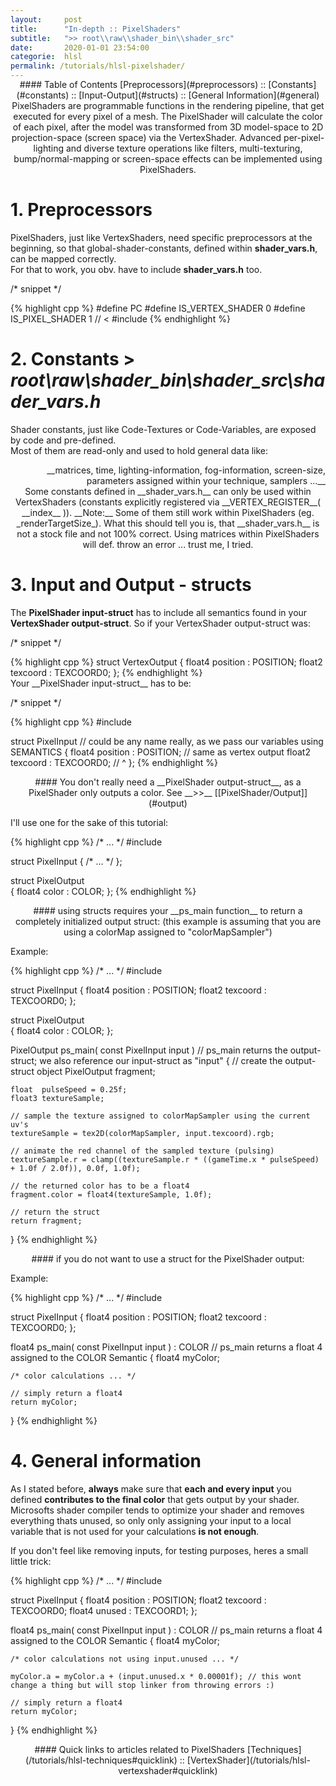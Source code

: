 ```yaml
---
layout:     post
title:      "In-depth :: PixelShaders"
subtitle:   ">> root\\raw\\shader_bin\\shader_src"
date:       2020-01-01 23:54:00
categorie:  hlsl
permalink: /tutorials/hlsl-pixelshader/
---
```


<!-- overwrite header bg if defined -->
<script> var header_bg = "/assets/img/compileTools/header.jpg"; </script>
<!-- tag for quick links so we do not show the nav -->
<a name="quicklink"></a>

<div align="center" style="margin-top: -1rem" markdown="1">
#### Table of Contents
[Preprocessors](#preprocessors) :: [Constants](#constants) :: [Input-Output](#structs) :: [General Information](#general)
<div class="padding-2l"></div></div> 

<div align="center" markdown="1">
PixelShaders are programmable functions in the rendering pipeline, that get executed for every pixel of a mesh.  
The PixelShader will calculate the color of each pixel, after the model was transformed from 3D model-space to 2D projection-space (screen space) via the VertexShader.
Advanced per-pixel-lighting and diverse texture operations like filters, multi-texturing, bump/normal-mapping or screen-space effects can be implemented using PixelShaders.

<!-- tag for quick links -->
<a name="preprocessors"></a>
<div class="padding-1l"></div>
<div class="seperator-75p"></div>
<div class="padding-1l"></div></div>


# 1. Preprocessors

PixelShaders, just like VertexShaders, need specific preprocessors at the beginning, so that global-shader-constants, defined within __shader_vars.h__, can be mapped correctly.  
For that to work, you obv. have to include __shader_vars.h__ too.

<div class="padding-1l" style="margin-bottom: 0.5rem"></div>
<div class="highlight-header"><p>/* snippet */</p></div>
{% highlight cpp %}
#define PC
#define IS_VERTEX_SHADER    0
#define IS_PIXEL_SHADER     1 // <
#include <shader_vars.h>
{% endhighlight %}


<!-- tag for quicklinks -->
<a name="constants"></a>
<div class="padding-1l"></div>
<div align="center"><div class="seperator-75p"></div></div>
<div class="padding-1l"></div>


# 2. Constants > _root\raw\shader_bin\shader_src\shader_vars.h_

Shader constants, just like Code-Textures or Code-Variables, are exposed by code and pre-defined.  
Most of them are read-only and used to hold general data like:   

<div align="right" markdown="1">
__matrices, time, lighting-information, fog-information, screen-size, parameters assigned within your technique, samplers ...__ 
</div>

<div align="center" markdown="1">
Some constants defined in __shader_vars.h__ can only be used within VertexShaders (constants explicitly registered via __VERTEX_REGISTER__( __index__ )).  
__Note:__ Some of them still work within PixelShaders (eg. _renderTargetSize_). What this should tell you is, that __shader_vars.h__ is not  
a stock file and not 100% correct. Using matrices within PixelShaders will def. throw an error ... trust me, I tried.
</div>


<!-- tag for quicklinks -->
<a name="structs"></a>
<div class="padding-1l"></div>
<div align="center"><div class="seperator-75p"></div></div>
<div class="padding-1l"></div>



# 3. Input and Output - structs

The __PixelShader input-struct__ has to include all semantics found in your __VertexShader output-struct__.
So if your VertexShader output-struct was:

<div class="padding-1l" style="margin-bottom: 0.5rem"></div>
<div class="highlight-header"><p>/* snippet */</p></div>
{% highlight cpp %}
struct VertexOutput
{
    float4 position : POSITION;
    float2 texcoord : TEXCOORD0;
};
{% endhighlight %}

<div class="padding-1l"></div>
Your __PixelShader input-struct__ has to be:

<div class="padding-1l" style="margin-bottom: 0.5rem"></div>
<div class="highlight-header"><p>/* snippet */</p></div>
{% highlight cpp %}
#include <shader_vars.h>

struct PixelInput   // could be any name really, as we pass our variables using SEMANTICS
{
    float4 position : POSITION;  // same as vertex output
    float2 texcoord : TEXCOORD0; // ^
};
{% endhighlight %}

<div align="center" markdown="1">
<div class="seperator-50p"></div>
<div class="padding-2l"></div>
#### You don't really need a __PixelShader output-struct__, as a PixelShader only outputs a color. See __>>__ [[PixelShader/Output]](#output)  
</div>

<div class="padding-1l" style="margin-bottom: 0.5rem"></div>
<div class="highlight-header"><p>I'll use one for the sake of this tutorial:</p></div>
{% highlight cpp %}
/* ... */
#include <shader_vars.h>

struct PixelInput 
{
    /* ... */
};

struct PixelOutput  
{
    float4 color    : COLOR;
};
{% endhighlight %}



<div align="center" markdown="1">
<div class="seperator-50p"></div>
<div class="padding-2l"></div>
#### using structs requires your __ps_main function__ to return a completely initialized output struct:  
(this example is assuming that you are using a colorMap assigned to "colorMapSampler")
</div>

<div class="padding-1l" style="margin-bottom: 0.5rem"></div>
<div class="highlight-header"><p>Example:</p></div>
{% highlight cpp %}
/* ... */
#include <shader_vars.h>

struct PixelInput
{
    float4 position : POSITION;
    float2 texcoord : TEXCOORD0;
};

struct PixelOutput   
{
    float4 color    : COLOR;
};

PixelOutput ps_main( const PixelInput input )  // ps_main returns the output-struct; we also reference our input-struct as "input"
{
    // create the output-struct object
    PixelOutput fragment;  

    float  pulseSpeed = 0.25f;
    float3 textureSample;

    // sample the texture assigned to colorMapSampler using the current uv's
    textureSample = tex2D(colorMapSampler, input.texcoord).rgb;

    // animate the red channel of the sampled texture (pulsing)
    textureSample.r = clamp((textureSample.r * ((gameTime.x * pulseSpeed) + 1.0f / 2.0f)), 0.0f, 1.0f);

    // the returned color has to be a float4
    fragment.color = float4(textureSample, 1.0f);

    // return the struct
    return fragment;
}
{% endhighlight %}

<!-- tag for quick links so we do not show the nav -->
<a name="output"></a>

<div align="center" markdown="1">
<div class="seperator-50p"></div>
<div class="padding-2l"></div>
#### if you do not want to use a struct for the PixelShader output:
</div>

<div class="padding-1l" style="margin-bottom: 0.5rem"></div>
<div class="highlight-header"><p>Example:</p></div>
{% highlight cpp %}
/* ... */
#include <shader_vars.h>

struct PixelInput
{
    float4 position : POSITION;
    float2 texcoord : TEXCOORD0;
};

float4 ps_main( const PixelInput input ) : COLOR  // ps_main returns a float 4 assigned to the COLOR Semantic
{
    float4 myColor;

    /* color calculations ... */
    
    // simply return a float4 
    return myColor;
}
{% endhighlight %}



<!-- tag for quick links -->
<a name="general"></a>
<div class="padding-1l"></div>
<div align="center"><div class="seperator-75p"></div></div>
<div class="padding-1l"></div>



# 4. General information

As I stated before, __always__ make sure that __each and every input__ you defined __contributes to the final color__ that gets output by your shader.  
Microsofts shader compiler tends to optimize your shader and removes everything thats unused, so only only assigning your input to a local variable that is not used for your calculations __is not enough__.

<div class="padding-1l"></div>
<div class="highlight-header"><p>If you don't feel like removing inputs, for testing purposes, heres a small little trick:</p></div>
{% highlight cpp %}
/* ... */
#include <shader_vars.h>

struct PixelInput
{
    float4 position : POSITION;
    float2 texcoord : TEXCOORD0;
    float4 unused   : TEXCOORD1;
};

float4 ps_main( const PixelInput input ) : COLOR  // ps_main returns a float 4 assigned to the COLOR Semantic
{
    float4 myColor;

    /* color calculations not using input.unused ... */
    
    myColor.a = myColor.a + (input.unused.x * 0.00001f); // this wont change a thing but will stop linker from throwing errors :)

    // simply return a float4 
    return myColor;
}
{% endhighlight %}

<div class="padding-1l"></div>
<div align="center"><div class="seperator-75p"></div></div>
<div class="padding-1l"></div>

<div align="center" markdown="1">
#### Quick links to articles related to PixelShaders
[Techniques](/tutorials/hlsl-techniques#quicklink) :: [VertexShader](/tutorials/hlsl-vertexshader#quicklink)
</div> 